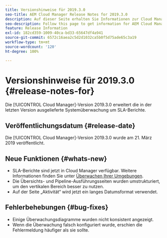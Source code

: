 ```yaml
---
title: Versionshinweise für 2019.3.0
seo-title: AEM Cloud Manager Release Notes for 2019.3.0
description: Auf dieser Seite erhalten Sie Informationen zur Cloud Manager-Version 2019.3.0.
seo-description: Follow this page to get information for AEM Cloud Manager Release 2019.3.0.
feature: Release Information
exl-id: 182cd359-1009-40ca-bd33-65647df4a941
source-git-commit: 6572c16aea2c5d2d1032ca5b0f5d75ade65c3a19
workflow-type: tm+mt
source-wordcount: '120'
ht-degree: 100%

---
```


# Versionshinweise für 2019.3.0 {#release-notes-for}

Die [!UICONTROL Cloud Manager]-Version 2019.3.0 erweitert die in der letzten Version ausgelieferte Systemüberwachung um SLA-Berichte.

## Veröffentlichungsdatum {#release-date}

Die [!UICONTROL Cloud Manager]-Version 2019.3.0 wurde am 21. März 2019 veröffentlicht.

## Neue Funktionen {#whats-new}

* SLA-Berichte sind jetzt in Cloud Manager verfügbar. Weitere Informationen finden Sie unter [Überwachen Ihrer Umgebungen](/help/using/monitoring-environments.md).
* Die Übersichts- und Pipeline-Ausführungsseiten wurden umstrukturiert, um den vertikalen Bereich besser zu nutzen.
* Auf der Seite „Aktivität“ wird jetzt ein langes Datumsformat verwendet.

## Fehlerbehebungen {#bug-fixes}

* Einige Überwachungsdiagramme wurden nicht konsistent angezeigt.
* Wenn die Überwachung falsch konfiguriert wurde, erschien die Fehlermeldung häufiger als sie sollte.
